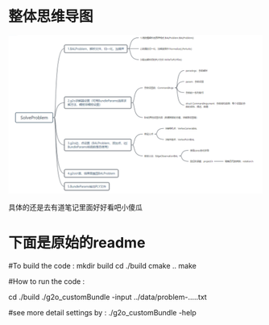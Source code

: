 # 整体思维导图

![Image text](https://github.com/1ONeYAS/My_study_repositry1/blob/main/g2o_custombundle/img-storage/%E6%89%B9%E9%87%8FBA%E6%95%B4%E4%BD%93%E6%B5%81%E7%A8%8B%E5%9B%BE%EF%BC%88G2O%EF%BC%89.PNG)

 具体的还是去有道笔记里面好好看吧小傻瓜 
 





# 下面是原始的readme
#To build the code : 
mkdir build
cd ./build
cmake ..
make

#How to run the code :

cd ./build
./g2o_customBundle -input ../data/problem-.....txt

#see more detail settings by :
./g2o_customBundle -help

